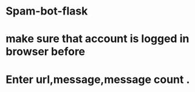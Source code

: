 # Spam-bot-flask
# make sure that account is logged in browser before
# Enter url,message,message count .
